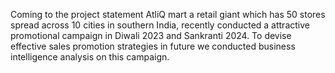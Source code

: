  Coming to the project statement AtliQ mart a retail giant which has 50 stores spread across 10 cities in southern India, recently conducted a attractive promotional campaign in Diwali 2023 and Sankranti 2024. To devise effective sales promotion strategies in future we conducted business intelligence analysis on this campaign.
